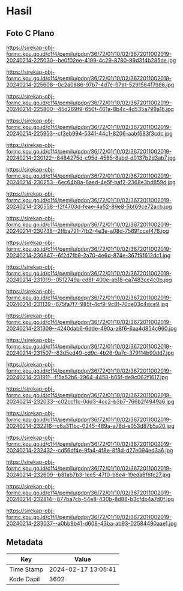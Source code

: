 # Hasil

## Foto C Plano

https://sirekap-obj-formc.kpu.go.id/c1f4/pemilu/pdpr/36/72/01/10/02/3672011002019-20240214-225030--be0f02ee-4199-4c29-8780-99d314b285de.jpg

https://sirekap-obj-formc.kpu.go.id/c1f4/pemilu/pdpr/36/72/01/10/02/3672011002019-20240214-225608--0c2a0886-97b7-4d7e-97b1-5291564f7986.jpg

https://sirekap-obj-formc.kpu.go.id/c1f4/pemilu/pdpr/36/72/01/10/02/3672011002019-20240214-225800--45d269f9-650f-461a-8b4c-4d535a799a16.jpg

https://sirekap-obj-formc.kpu.go.id/c1f4/pemilu/pdpr/36/72/01/10/02/3672011002019-20240214-225953--cf3eb994-5341-44c1-8206-aabf683f3cdc.jpg

https://sirekap-obj-formc.kpu.go.id/c1f4/pemilu/pdpr/36/72/01/10/02/3672011002019-20240214-230122--8484275d-c95d-4585-8abd-d0137b2d3ab7.jpg

https://sirekap-obj-formc.kpu.go.id/c1f4/pemilu/pdpr/36/72/01/10/02/3672011002019-20240214-230253--6ec64b8a-6aed-4e5f-baf2-2368e3bd859d.jpg

https://sirekap-obj-formc.kpu.go.id/c1f4/pemilu/pdpr/36/72/01/10/02/3672011002019-20240214-230558--f2f4703d-feae-4a52-89e8-5bf69ce72acb.jpg

https://sirekap-obj-formc.kpu.go.id/c1f4/pemilu/pdpr/36/72/01/10/02/3672011002019-20240214-230738--2ffba721-7fb2-4e3e-a08d-75691ccef478.jpg

https://sirekap-obj-formc.kpu.go.id/c1f4/pemilu/pdpr/36/72/01/10/02/3672011002019-20240214-230847--6f2d7fb9-2a70-4e6d-874e-367f9f612dc1.jpg

https://sirekap-obj-formc.kpu.go.id/c1f4/pemilu/pdpr/36/72/01/10/02/3672011002019-20240214-231019--0512749a-cd8f-400e-ab18-ca7483ce4c0b.jpg

https://sirekap-obj-formc.kpu.go.id/c1f4/pemilu/pdpr/36/72/01/10/02/3672011002019-20240214-231139--675fa7f7-985f-4cf9-9c8f-70ce03c4dce9.jpg

https://sirekap-obj-formc.kpu.go.id/c1f4/pemilu/pdpr/36/72/01/10/02/3672011002019-20240214-231309--4240dab6-6dde-490a-a8f6-6aa4d854c960.jpg

https://sirekap-obj-formc.kpu.go.id/c1f4/pemilu/pdpr/36/72/01/10/02/3672011002019-20240214-231507--83d5ed49-cd9c-4b28-9a7c-379114b99dd7.jpg

https://sirekap-obj-formc.kpu.go.id/c1f4/pemilu/pdpr/36/72/01/10/02/3672011002019-20240214-231911--f15a52b6-2964-4458-b05f-de9c062f1617.jpg

https://sirekap-obj-formc.kpu.go.id/c1f4/pemilu/pdpr/36/72/01/10/02/3672011002019-20240214-232033--c02ccf1c-0dd3-4cc2-b3b7-766b2f4949a6.jpg

https://sirekap-obj-formc.kpu.go.id/c1f4/pemilu/pdpr/36/72/01/10/02/3672011002019-20240214-232216--c6a311bc-0245-489a-a78d-e053d87b5a20.jpg

https://sirekap-obj-formc.kpu.go.id/c1f4/pemilu/pdpr/36/72/01/10/02/3672011002019-20240214-232432--cd56df4e-9fa4-4f8e-8f8d-d27e094ed3a6.jpg

https://sirekap-obj-formc.kpu.go.id/c1f4/pemilu/pdpr/36/72/01/10/02/3672011002019-20240214-232609--b81ab7b3-1ee5-47f0-b6e4-19eda6f6fc27.jpg

https://sirekap-obj-formc.kpu.go.id/c1f4/pemilu/pdpr/36/72/01/10/02/3672011002019-20240214-232814--877ba7cb-54e8-430b-8d88-b3cfdb4a7d0f.jpg

https://sirekap-obj-formc.kpu.go.id/c1f4/pemilu/pdpr/36/72/01/10/02/3672011002019-20240214-233037--a0bb9b41-d608-43ba-ab93-02584490aae1.jpg


## Metadata

| Key        | Value               |
| ---------- | ------------------- |
| Time Stamp | 2024-02-17 13:05:41 |
| Kode Dapil | 3602                |



